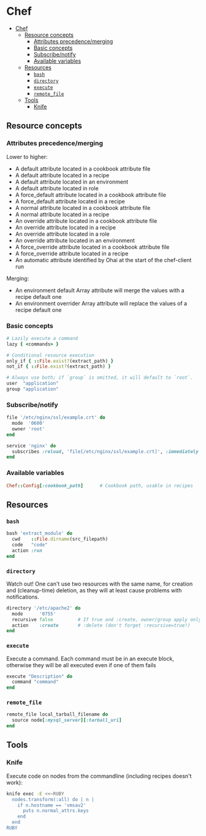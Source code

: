 # Chef

- [Chef](#chef)
  - [Resource concepts](#resource-concepts)
    - [Attributes precedence/merging](#attributes-precedencemerging)
    - [Basic concepts](#basic-concepts)
    - [Subscribe/notify](#subscribenotify)
    - [Available variables](#available-variables)
  - [Resources](#resources)
    - [`bash`](#bash)
    - [`directory`](#directory)
    - [`execute`](#execute)
    - [`remote_file`](#remote_file)
  - [Tools](#tools)
    - [Knife](#knife)

## Resource concepts

### Attributes precedence/merging

Lower to higher:

- A default attribute located in a cookbook attribute file
- A default attribute located in a recipe
- A default attribute located in an environment
- A default attribute located in role
- A force_default attribute located in a cookbook attribute file
- A force_default attribute located in a recipe
- A normal attribute located in a cookbook attribute file
- A normal attribute located in a recipe
- An override attribute located in a cookbook attribute file
- An override attribute located in a recipe
- An override attribute located in a role
- An override attribute located in an environment
- A force_override attribute located in a cookbook attribute file
- A force_override attribute located in a recipe
- An automatic attribute identified by Ohai at the start of the chef-client run

Merging:

- An environment default Array attribute will merge the values with a recipe default one
- An environment overrider Array attribute will replace the values of a recipe default one

### Basic concepts

```ruby
# Lazily execute a command
lazy { <commands> }

# Conditional resource execution
only_if { ::File.exist?(extract_path) }
not_if { ::File.exist?(extract_path) }

# Always use both; if `group` is omitted, it will default to `root`.
user  "application"
group "application"
```

### Subscribe/notify

```ruby
file '/etc/nginx/ssl/example.crt' do
  mode  '0600'
  owner 'root'
end

service 'nginx' do
  subscribes :reload, 'file[/etc/nginx/ssl/example.crt]', :immediately
end
```

### Available variables

```ruby
Chef::Config[:cookbook_path]      # Cookbook path, usable in recipes 
```

## Resources

### `bash`

```ruby
bash 'extract_module' do
  cwd    ::File.dirname(src_filepath)
  code   "code"
  action :run
end
```

### `directory`

Watch out! One can't use two resources with the same name, for creation and (cleanup-time) deletion, as they will at least cause problems with notifications.

```ruby
directory '/etc/apache2' do
  mode      '0755'
  recursive false         # If true and :create, owner/group apply only to the leaf!
  action    :create       # :delete (don't forget :recursive=true!)
end
```

### `execute`

Execute a command.
Each command must be in an execute block, otherwise they will be all executed even if one of them fails

```ruby
execute "Description" do
  command "command"
end
```

### `remote_file`

```ruby
remote_file local_tarball_filename do
  source node[:mysql_server][:tarball_uri]
end
```

## Tools

### Knife

Execute code on nodes from the commandline (including recipes doesn't work):

```sh
knife exec -E <<~RUBY
  nodes.transform(:all) do | n |
    if n.hostname == 'vmsav2'
      puts n.normal_attrs.keys
    end
  end
RUBY
```
